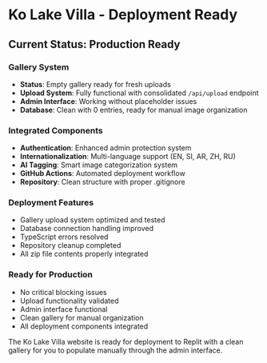 # Ko Lake Villa - Deployment Ready

## Current Status: Production Ready

### Gallery System
- **Status**: Empty gallery ready for fresh uploads
- **Upload System**: Fully functional with consolidated `/api/upload` endpoint
- **Admin Interface**: Working without placeholder issues
- **Database**: Clean with 0 entries, ready for manual image organization

### Integrated Components
- **Authentication**: Enhanced admin protection system
- **Internationalization**: Multi-language support (EN, SI, AR, ZH, RU)
- **AI Tagging**: Smart image categorization system
- **GitHub Actions**: Automated deployment workflow
- **Repository**: Clean structure with proper .gitignore

### Deployment Features
- Gallery upload system optimized and tested
- Database connection handling improved
- TypeScript errors resolved
- Repository cleanup completed
- All zip file contents properly integrated

### Ready for Production
- No critical blocking issues
- Upload functionality validated
- Admin interface functional
- Clean gallery for manual organization
- All deployment components integrated

The Ko Lake Villa website is ready for deployment to Replit with a clean gallery for you to populate manually through the admin interface.